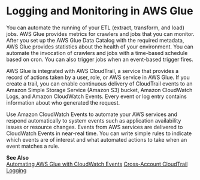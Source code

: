 # Logging and Monitoring in AWS Glue<a name="logging-and-monitoring"></a>

You can automate the running of your ETL \(extract, transform, and load\) jobs\. AWS Glue provides metrics for crawlers and jobs that you can monitor\. After you set up the AWS Glue Data Catalog with the required metadata, AWS Glue provides statistics about the health of your environment\. You can automate the invocation of crawlers and jobs with a time\-based schedule based on cron\. You can also trigger jobs when an event\-based trigger fires\. 

AWS Glue is integrated with AWS CloudTrail, a service that provides a record of actions taken by a user, role, or AWS service in AWS Glue\. If you create a trail, you can enable continuous delivery of CloudTrail events to an Amazon Simple Storage Service \(Amazon S3\) bucket, Amazon CloudWatch Logs, and Amazon CloudWatch Events\. Every event or log entry contains information about who generated the request\. 

Use Amazon CloudWatch Events to automate your AWS services and respond automatically to system events such as application availability issues or resource changes\. Events from AWS services are delivered to CloudWatch Events in near\-real time\. You can write simple rules to indicate which events are of interest and what automated actions to take when an event matches a rule\. 

**See Also**  
[Automating AWS Glue with CloudWatch Events](automating-awsglue-with-cloudwatch-events.md)
[Cross\-Account CloudTrail Logging](cross-account-access.md#cross-account-ct-logs)
